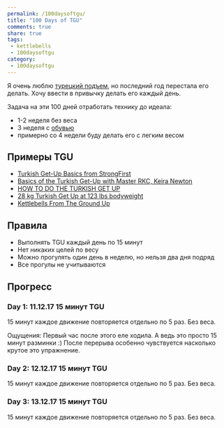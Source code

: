 ```yaml
---
permalink: /100daysoftgu/
title: "100 Days of TGU"
comments: true
share: true
tags:
 - kettlebells
 - 100daysoftgu
category:
 - 100daysoftgu
---
```


Я очень люблю [турецкий подъем](https://vk.com/videos6172683?section=album_53474310&z=video6172683_169526427%2Fpl_6172683_53474310), но последний год перестала его делать.
Хочу ввести в привычку делать его каждый день.

Задача на эти 100 дней отработать технику до идеала:

* 1-2 неделя без веса
* 3 неделя с [обувью](https://www.youtube.com/watch?v=9GSYdnNTzsE)
* примерно со 4 недели буду делать его с легким весом

## Примеры TGU

* [Turkish Get-Up Basics from StrongFirst](https://www.youtube.com/watch?v=0bWRPC49-KI)
* [Basics of the Turkish Get-Up with Master RKC, Keira Newton](https://www.youtube.com/watch?v=iM2oTXgnDRU)
* [HOW TO DO THE TURKISH GET UP](https://www.youtube.com/watch?v=TF1ULxRpp2w)
* [28 kg Turkish Get Up at 123 lbs bodyweight](https://www.youtube.com/watch?v=B4Q9mxjhMy8)
* [Kettlebells From The Ground Up](https://www.functionalmovement.com/store/kettlebells_from_the_ground_up)

## Правила

* Выполнять TGU каждый день по 15 минут
* Нет никаких целей по весу
* Можно прогулять один день в неделю, но нельзя два дня подряд
* Все прогулы не учитываются

## Прогресс

### Day 1: 11.12.17 15 минут TGU

15 минут каждое движение повторяется отдельно по 5 раз. Без веса.

Ощущения: Первый час после этого еле ходила. А ведь это просто 15 минут разминки :)
После перерыва особенно чувствуется насколько крутое это упражнение.

### Day 2: 12.12.17 15 минут TGU

15 минут каждое движение повторяется отдельно по 5 раз. Без веса.

### Day 3: 13.12.17 15 минут TGU

15 минут каждое движение повторяется отдельно по 5 раз. Без веса.


